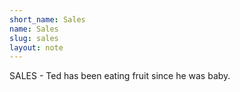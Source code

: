 ```yaml
---
short_name: Sales
name: Sales
slug: sales
layout: note
---
```

SALES - Ted has been eating fruit since he was baby.
